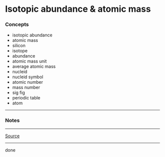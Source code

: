 # Isotopic abundance & atomic mass

### Concepts

- isotopic abundance
- atomic mass
- silicon
- isotope
- abundance
- atomic mass unit
- average atomic mass
- nucleid
- nucleid symbol
- atomic number
- mass number
- sig fig
- periodic table
- atom

---

### Notes

---

[Source](https://youtu.be/OY_lPQVXENI)

---

done